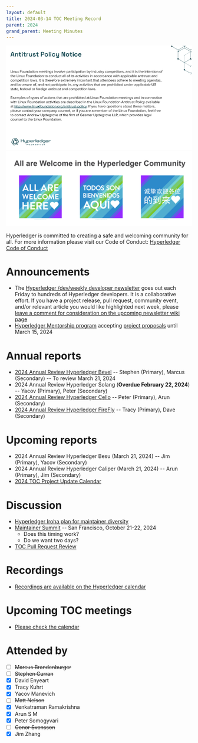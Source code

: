 ```yaml
---
layout: default
title: 2024-03-14 TOC Meeting Record
parent: 2024
grand_parent: Meeting Minutes
---
```


![Antitrust Policy Notice](../images/antitrust-policy-notice.png "Antitrust Policy Notice")
![All are Welcome in the Hyperledger Community](../images/all-are-welcome.png "All are Welcome in the Hyperledger Community")

Hyperledger is committed to creating a safe and welcoming community for all. For more information please visit our Code of Conduct: [Hyperledger Code of Conduct](https://toc.hyperledger.org/governing-documents/code-of-conduct.html)

# Announcements
* The [Hyperledger /dev/weekly developer newsletter](https://wiki.hyperledger.org/pages/viewpage.action?pageId=39618905) goes out each Friday to hundreds of Hyperledger developers. It is a collaborative effort. If you have a project release, pull request, community event, and/or relevant article you would like highlighted next week, please [leave a comment for consideration on the upcoming newsletter wiki page](https://wiki.hyperledger.org/display/DR/2024)
* [Hyperledger Mentorship program](https://wiki.hyperledger.org/display/INTERN) accepting [project proposals](https://wiki.hyperledger.org/display/INTERN/Mentorship+Projects) until March 15, 2024

# Annual reports
* [2024 Annual Review Hyperledger Bevel](https://github.com/hyperledger/toc/pull/224) -- Stephen (Primary), Marcus (Secondary) -- To review March 21, 2024
* 2024 Annual Review Hyperledger Solang (**Overdue February 22, 2024**) -- Yacov (Primary), Peter (Secondary)
* [2024 Annual Review Hyperledger Cello](https://github.com/hyperledger/toc/pull/223) -- Peter (Primary), Arun (Secondary)
* [2024 Annual Review Hyperledger FireFly](https://github.com/hyperledger/toc/pull/222) -- Tracy (Primary), Dave (Secondary)

# Upcoming reports
* 2024 Annual Review Hyperledger Besu (March 21, 2024) -- Jim (Primary), Yacov (Secondary)
* 2024 Annual Review Hyperledger Caliper (March 21, 2024) -- Arun (Primary), Jim (Secondary)
* [2024 TOC Project Update Calendar](../../project-reports/2024/2024-updates.md)

# Discussion
* [Hyperledger Iroha plan for maintainer diversity](https://docs.google.com/document/d/1zItXZYN3hOOUAxj3GW8x3rveKxoCbndqjs-9sN5aO9Y/edit?usp=sharing)
* [Maintainer Summit](https://docs.google.com/document/d/1lQs7JXbPGI0aSnw9smMZdRiv1NX1s0jQqdSxxjJgA8g/edit) -- San Francisco, October 21-22, 2024
    * Does this timing work?
    * Do we want two days?
* [TOC Pull Request Review](https://github.com/hyperledger/toc/pulls)

# Recordings
* [Recordings are available on the Hyperledger calendar](https://zoom-lfx.platform.linuxfoundation.org/meetings/hyp)

# Upcoming TOC meetings
* [Please check the calendar](https://lists.hyperledger.org/g/toc/calendar)

# Attended by

* [ ] ~~Marcus Brandenburger~~
* [ ] ~~Stephen Curran~~
* [x] David Enyeart
* [x] Tracy Kuhrt
* [x] Yacov Manevich
* [ ] ~~Matt Nelson~~
* [x] Venkatraman Ramakrishna
* [x] Arun S M
* [x] Peter Somogyvari
* [ ] ~~Conor Svensson~~
* [x] Jim Zhang
